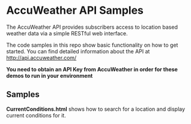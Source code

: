 AccuWeather API Samples
=======================

The AccuWeather API provides subscribers access to location based weather data via 
a simple RESTful web interface.

The code samples in this repo show basic functionality on how to get started. You can find detailed information about the API at http://api.accuweather.com/

**You need to obtain an API Key from AccuWeather in order for these demos to run in your environment**

Samples
-------
**CurrentConditions.html** shows how to search for a location and display current conditions for it.


